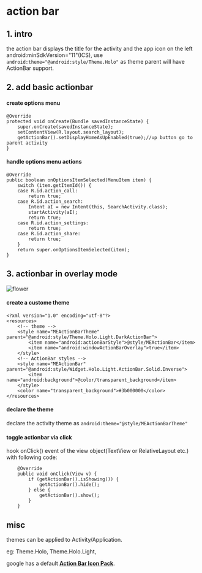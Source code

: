 # action bar

## 1. intro
the action bar displays the title for the activity and the app icon on the left
android:minSdkVersion="11"(ICS), use `android:theme="@android:style/Theme.Holo"` as theme parent will have ActionBar support.

## 2. add basic actionbar
#### create options menu
	@Override
	protected void onCreate(Bundle savedInstanceState) {
		super.onCreate(savedInstanceState);
		setContentView(R.layout.search_layout);
		getActionBar().setDisplayHomeAsUpEnabled(true);//up button go to parent activity
	}

#### handle options menu actions
	@Override
	public boolean onOptionsItemSelected(MenuItem item) {
		switch (item.getItemId()) {
		case R.id.action_call:
			return true;
		case R.id.action_search:
			Intent aI = new Intent(this, SearchActivity.class);
			startActivity(aI);
			return true;
		case R.id.action_settings:
			return true;
		case R.id.action_share:
			return true;
		}
		return super.onOptionsItemSelected(item);
	}

## 3. actionbar in overlay mode

![flower](http://developer.android.com/images/training/basics/actionbar-overlay@2x.png)

#### create a custome theme
	<?xml version="1.0" encoding="utf-8"?>
	<resources>
	    <!-- theme -->
	    <style name="MEActionBarTheme" parent="@android:style/Theme.Holo.Light.DarkActionBar">
	        <item name="android:actionBarStyle">@style/MEActionBar</item>
	        <item name="android:windowActionBarOverlay">true</item>
	    </style>
	    <!-- ActionBar styles -->
	    <style name="MEActionBar" parent="@android:style/Widget.Holo.Light.ActionBar.Solid.Inverse">
	        <item name="android:background">@color/transparent_background</item>
	    </style>
	    <color name="transparent_background">#3b000000</color>
	</resources>
#### declare the theme
declare the activity theme as `android:theme="@style/MEActionBarTheme"`

#### toggle actionbar via click
hook onClick() event of the view object(TextView or RelativeLayout etc.) with following code:

        @Override
        public void onClick(View v) {
            if (getActionBar().isShowing()) {
                getActionBar().hide();
            } else {
                getActionBar().show();
            }
        }

## misc

themes can be applied to Activity/Application.

eg: Theme.Holo, Theme.Holo.Light, 

google has a default [**Action Bar Icon Pack**](http://developer.android.com/design/downloads/index.html#action-bar-icon-pack).


